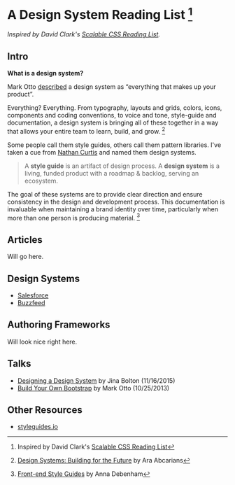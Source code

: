 # A Design System Reading List [^scallable]

*Inspired by David Clark's [Scalable CSS Reading List](https://github.com/davidtheclark/scalable-css-reading-list).*

## Intro

**What is a design system?**

Mark Otto [described](https://speakerdeck.com/mdo/build-your-own-bootstrap?slide=16) a design system as “everything that makes up your product”.

Everything? Everything. From typography, layouts and grids, colors, icons, components and coding conventions, to voice and tone, style-guide and documentation, a design system is bringing all of these together in a way that allows your entire team to learn, build, and grow. [^ara]

Some people call them style guides, others call them pattern libraries. I've taken a cue from [Nathan Curtis](https://twitter.com/nathanacurtis/status/656829204235972608) and named them design systems.

> A **style guide** is an artifact of design process. A **design system** is a living, funded product with a roadmap & backlog, serving an ecosystem.

The goal of these systems are to provide clear direction and ensure consistency in the design and development process. This documentation is invaluable when maintaining a brand identity over time, particularly when more than one person is producing material. [^24ways]

## Articles

Will go here.

## Design Systems

- [Salesforce](https://www.lightningdesignsystem.com/)
- [Buzzfeed](http://solid.buzzfeed.com/)

## Authoring Frameworks

Will look nice right here.

## Talks

- [Designing a Design System](https://speakerdeck.com/jina/designing-a-design-system) by Jina Bolton (11/16/2015)
- [Build Your Own Bootstrap](https://speakerdeck.com/mdo/build-your-own-bootstrap) by Mark Otto (10/25/2013)

## Other Resources

- [styleguides.io](http://styleguides.io/)

[^scallable]: Inspired by David Clark's [Scalable CSS Reading List](https://github.com/davidtheclark/scalable-css-reading-list)
[^ara]: [Design Systems: Building for the Future](https://css-tricks.com/design-systems-building-future/) by Ara Abcarians
[^24ways]: [Front-end Style Guides](https://24ways.org/2011/front-end-style-guides/) by Anna Debenham
